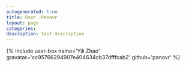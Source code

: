 ```yaml
---
autogenerated: true
title: User ›Panovr
layout: page
categories: 
description: test description
---
```


{% include user-box name='Yili Zhao' gravatar='cc95766294907e404634cb37dfffcab2' github='panovr' %}
